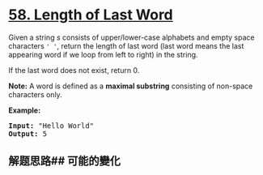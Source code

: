# [58. Length of Last Word](https://leetcode-cn.com/problems/length-of-last-word/)
Given a string _s_ consists of upper/lower-case alphabets and empty space characters <code>&#39; &#39;</code>, return the length of last word (last word means the last appearing word if we loop from left to right) in the string.

If the last word does not exist, return 0.

**Note:** A word is defined as a **maximal substring** consisting of non-space characters only.

**Example:**


<pre><b>Input:</b> &#34;Hello World&#34;
<b>Output:</b> 5
</pre>


## 解题思路## 可能的變化